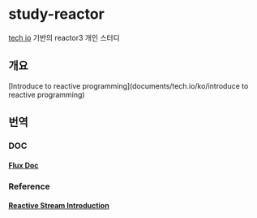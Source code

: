 # study-reactor
[tech io](https://tech.io/playgrounds/929/reactive-programming-with-reactor-3/Intro) 기반의 reactor3 개인 스터디

## 개요
[Introduce to reactive programming](documents/tech.io/ko/introduce to reactive programming) 

## 번역

### DOC

#### [Flux Doc](documents/docs/Flux)

### Reference

#### [Reactive Stream Introduction](documents/reference/3.%20Introduction%20to%20Reactive%20Programming)

